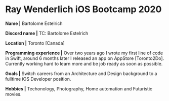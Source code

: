# Ray Wenderlich iOS Bootcamp 2020

**Name |** Bartolome Estelrich

**Discord name |** TC: Bartolome Estelrich

**Location |** Toronto [Canada]

**Programming experience |** Over two years ago I wrote my first line of code in Swift, around 6 months later I released an app on AppStore [Toronto2Do]. Currently working hard to learn more and be job ready as soon as possible.

**Goals |** Switch careers from an Architecture and Design background to a fulltime iOS Developer position.

**Hobbies |** Techonology, Photography, Home automation and Futuristic movies. 